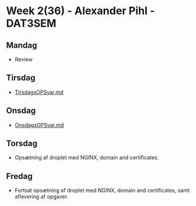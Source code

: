 # Week 2(36) - Alexander Pihl - DAT3SEM

## Mandag
- Review

## Tirsdag
- [TirsdagsOPSvar.md]()

## Onsdag
- [OnsdagsOPSvar.md]()

## Torsdag
- Opsætning af droplet med NGINX, domain and certificates.

## Fredag
- Fortsat opsætning af droplet med NGINX, domain and certificates, samt aflevering af opgaver.
